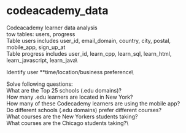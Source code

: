 # codeacademy_data

Codeacademy learner data analysis\
tow tables: users, progress\
Table users includes user_id, email_domain, country, city, postal, mobile_app, sign_up_at\
Table progress includes user_id, learn_cpp, learn_sql, learn_html, learn_javascript, learn_java\

Identify user **time/location/business preference\

Solve following questions:\
What are the Top 25 schools (.edu domains)?\
How many .edu learners are located in New York?\
How many of these Codecademy learners are using the mobile app?\
Do different schools (.edu domains) prefer different courses?\
What courses are the New Yorkers students taking?\
What courses are the Chicago students taking?\
